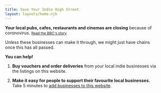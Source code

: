 ```yaml
---
title: Save Your Indie High Street
layout: layouts/home.njk
---
```


**Your local pubs, cafes, restaurants and cinemas are closing** because of coronovirus. <small>[Read the BBC's story](https://www.bbc.co.uk/news/uk-51981653)</small>

Unless these businesses can make it through, we might just have chains once this has all passed.

**You can help!**

1. **Buy vouchers and order deliveries** from your local indie businesses via the listings on this website.

2. **Make it easy for people to support their favourite local businesses.** Take 5 minutes to [add businesses to this website](/add).